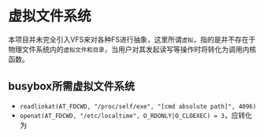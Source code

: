 # 虚拟文件系统

本项目并未完全引入VFS来对各种FS进行抽象，这里所谓`虚拟`，指的是并不存在于物理文件系统内的`虚拟文件和目录`，当用户对其发起读写等操作时将转化为调用内核函数。

## busybox所需虚拟文件系统

- `readlinkat(AT_FDCWD, "/proc/self/exe", "[cmd absolute path]", 4096)`
- `openat(AT_FDCWD, "/etc/localtime", O_RDONLY|O_CLOEXEC) = 3`，应转化为